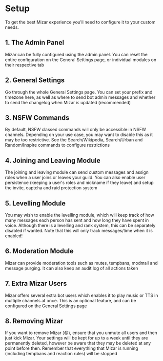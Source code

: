 # Setup
To get the best Mizar experience you'll need to configure it to your custom needs.

## 1. The Admin Panel
Mizar can be fully configured using the admin panel. You can reset the entire configuration on the General Settings page, or individual modules on their respective tab

## 2. General Settings
Go through the whole General Settings page. You can set your prefix and timezone here, as well as where to send bot admin messages and whether to send the changelog when Mizar is updated (recommended)

## 3. NSFW Commands
By default, NSFW classed commands will only be accessible in NSFW channels. Depending on your use case, you may want to disable this as it may be too restrictive. See the Search/Wikipedia, Search/Urban and Random/Inspire commands to configure restrictions

## 4. Joining and Leaving Module
The joining and leaving module can send custom messages and assign roles when a user joins or leaves your guild. You can also enable user persistence (keeping a user's roles and nickname if they leave) and setup the invite, captcha and raid protection system

## 5. Levelling Module
You may wish to enable the levelling module, which will keep track of how many messages each person has sent and how long they have spent in voice. Although there is a levelling and rank system, this can be separately disabled if wanted. Note that this will only track messages/time when it is enabled!

## 6. Moderation Module
Mizar can provide moderation tools such as mutes, tempbans, modmail and message purging. It can also keep an audit log of all actions taken

## 7. Extra Mizar Users
Mizar offers several extra bot users which enables it to play music or TTS in multiple channels at once. This is an optional feature, and can be configured on the General Settings page

## 8. Removing Mizar
If you want to remove Mizar (😞), ensure that you unmute all users and then just kick Mizar. Your settings will be kept for up to a week until they are permanently deleted, however be aware that they may be deleted at any point before then. Remember that everything that Mizar is running (including tempbans and reaction rules) will be stopped